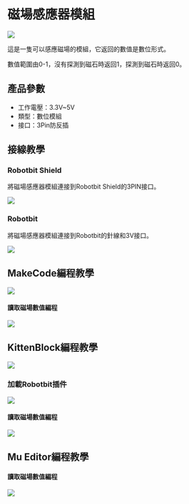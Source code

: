 # 磁場感應器模組

![](./images/magnet2.png)

這是一隻可以感應磁場的模組，它返回的數值是數位形式。

數值範圍由0-1，沒有探測到磁石時返回1，探測到磁石時返回0。

## 產品參數

- 工作電壓：3.3V~5V
- 類型：數位模組
- 接口：3Pin防反插

## 接線教學

### Robotbit Shield

將磁場感應器模組連接到Robotbit Shield的3PIN接口。

![](./images/magnet_wire2.png)

### Robotbit

將磁場感應器模組連接到Robotbit的針線和3V接口。

![](./images/magnet_wire1.png)

## MakeCode編程教學

![](./PWmodules/images/mcbanner.png)

#### 讀取磁場數值編程

![](./images/digitRead_code.png)

## KittenBlock編程教學

![](./PWmodules/images/kbbanner.png)

### 加載Robotbit插件

![](./images/addRB.png)

#### 讀取磁場數值編程

![](./images/magnet_codekb.png)

## Mu Editor編程教學

#### 讀取磁場數值編程

![](./images/magnet_codemu.png)